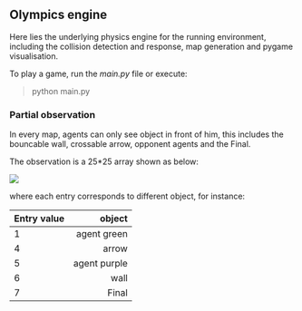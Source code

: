 ## Olympics engine

Here lies the underlying physics engine for the running environment, including the collision detection and response, map generation and pygame visualisation.

To play a game, run the *main.py* file or execute:

> python main.py


### Partial observation

In every map, agents can only see object in front of him, this includes the bouncable wall, crossable arrow, opponent agents and the Final.

The observation is a 25*25 array shown as below:

<img src=https://github.com/jidiai/Competition_Olympics-Running/blob/main/assets/agent_view.png>

where each entry corresponds to different object, for instance:

| Entry value  |    object    |
|--------------|-------------:|
|     1        | agent green  |
|     4        |    arrow     |
|     5        | agent purple |
|     6        |    wall      |
|     7        |    Final     |




